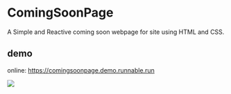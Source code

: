 # ComingSoonPage
A Simple and Reactive coming soon webpage for site using HTML and CSS.

## demo
online: https://comingsoonpage.demo.runnable.run

![](https://img.996.ninja/ninjutsu/3c44cce94b780574e1d6d8e394107ac3.png)
